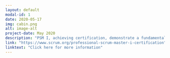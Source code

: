 ```yaml
---
layout: default
modal-id: 1
date: 2020-05-17
img: cabin.png
alt: image-alt
project-date: May 2020
description: "PSM I, achieving certification, demonstrate a fundamental level of Scrum mastery. Price: $150.00"
link: "https://www.scrum.org/professional-scrum-master-i-certification"
linktext: "Click here for more information"	
---
```

